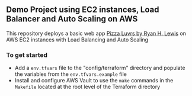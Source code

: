 ## Demo Project using EC2 instances, Load Balancer and Auto Scaling on AWS 

This repository deploys a basic web app [Pizza Luvrs by Ryan H. Lewis](https://github.com/ryanmurakami/pizza-luvrs)
on AWS EC2 instances with Load Balancing and Auto Scaling

### To get started

- Add a `env.tfvars` file to the "config/terraform" directory and 
  populate the variables from the `env.tfvars.example` file
- Install and configure AWS Vault to use the `make` commands in the `Makefile`
  located at the root level of the Terraform directory